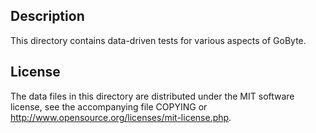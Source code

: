 Description
------------

This directory contains data-driven tests for various aspects of GoByte.

License
--------

The data files in this directory are distributed under the MIT software
license, see the accompanying file COPYING or
http://www.opensource.org/licenses/mit-license.php.

